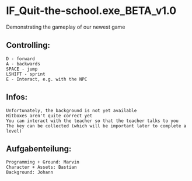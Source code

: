 # IF_Quit-the-school.exe_BETA_v1.0
Demonstrating the gameplay of our newest game
## Controlling:
	D - forward
	A - backwards
	SPACE - jump
	LSHIFT - sprint
	E - Interact, e.g. with the NPC
## Infos:
	Unfortunately, the background is not yet available
	Hitboxes aren't quite correct yet
	You can interact with the teacher so that the teacher talks to you
	The key can be collected (which will be important later to complete a level)
## Aufgabenteilung:
	Programming + Ground: Marvin
	Character + Assets: Bastian
	Background: Johann
